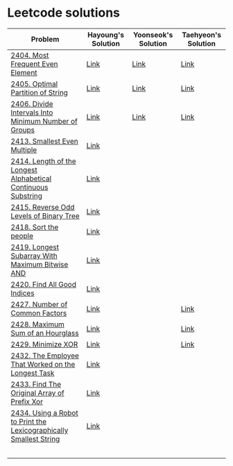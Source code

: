 # Leetcode solutions


| Problem                                                                                                                                                                      | Hayoung's Solution                                                                                                         | Yoonseok's Solution                                                                                        | Taehyeon's Solution                                                                                            |
| ---------------------------------------------------------------------------------------------------------------------------------------------------------------------------- | -------------------------------------------------------------------------------------------------------------------------- | ---------------------------------------------------------------------------------------------------------- | -------------------------------------------------------------------------------------------------------------- |
| [2404. Most Frequent Even Element](https://leetcode.com/problems/most-frequent-even-element/)                                                                                | [Link](https://github.com/hayoung0Lee/LeetHub/tree/main/2404-most-frequent-even-element)                                   | [Link](https://github.com/ha-mulan/LeetCode/tree/main/2404-most-frequent-even-element)                     | [Link](https://github.com/Taehyeon1015/LeetCode/tree/main/2404-most-frequent-even-element)                     |
| [2405. Optimal Partition of String](https://leetcode.com/problems/optimal-partition-of-string/)                                                                              | [Link](https://github.com/hayoung0Lee/LeetHub/tree/main/2405-optimal-partition-of-string)                                  | [Link](https://github.com/ha-mulan/LeetCode/tree/main/2405-optimal-partition-of-string)                    | [Link](https://github.com/Taehyeon1015/LeetCode/tree/main/2405-optimal-partition-of-string)                    |
| [2406. Divide Intervals Into Minimum Number of Groups](https://leetcode.com/problems/divide-intervals-into-minimum-number-of-groups/)                                        | [Link](https://github.com/hayoung0Lee/LeetHub/tree/main/2406-divide-intervals-into-minimum-number-of-groups)               | [Link](https://github.com/ha-mulan/LeetCode/tree/main/2406-divide-intervals-into-minimum-number-of-groups) | [Link](https://github.com/Taehyeon1015/LeetCode/tree/main/2406-divide-intervals-into-minimum-number-of-groups) |
| [2413. Smallest Even Multiple](https://leetcode.com/problems/smallest-even-multiple/)                                                                                        | [Link](https://github.com/hayoung0Lee/LeetHub/tree/main/2413-smallest-even-multiple)                                       |                                                                                                            |                                                                                                                |
| [2414. Length of the Longest Alphabetical Continuous Substring](https://leetcode.com/problems/length-of-the-longest-alphabetical-continuous-substring/)                      | [Link](https://github.com/hayoung0Lee/LeetHub/tree/main/2414-length-of-the-longest-alphabetical-continuous-substring)      |                                                                                                            |                                                                                                                |
| [2415. Reverse Odd Levels of Binary Tree](https://leetcode.com/problems/reverse-odd-levels-of-binary-tree/)                                                                  | [Link](https://github.com/hayoung0Lee/LeetHub/tree/main/2415-reverse-odd-levels-of-binary-tree)                            |                                                                                                            |                                                                                                                |
| [2418. Sort the people](https://leetcode.com/problems/sort-the-people/)                                                                                                      | [Link](https://github.com/hayoung0Lee/LeetHub/tree/main/2418-sort-the-people)                                              |                                                                                                            |                                                                                                                |
| [2419. Longest Subarray With Maximum Bitwise AND](https://leetcode.com/problems/longest-subarray-with-maximum-bitwise-and/)                                                  | [Link](https://github.com/hayoung0Lee/LeetHub/tree/main/2419-longest-subarray-with-maximum-bitwise-and)                    |                                                                                                            |                                                                                                                |
| [2420. Find All Good Indices](https://leetcode.com/problems/find-all-good-indices/)                                                                                          | [Link](https://github.com/hayoung0Lee/LeetHub/tree/main/2420-find-all-good-indices)                                        |                                                                                                            |                                                                                                                |
| <a href="https://leetcode.com/problems/number-of-common-factors/">2427. Number of Common Factors</a>                                                                         | [Link](https://github.com/hayoung0Lee/LeetHub/tree/main/2427-number-of-common-factors)                                     |                                                                                                            | [Link](https://github.com/Taehyeon1015/LeetCode/tree/main/2427-number-of-common-factors)                       |
| <a href="https://leetcode.com/problems/maximum-sum-of-an-hourglass/">2428. Maximum Sum of an Hourglass</a>                                                                   | [Link](https://github.com/hayoung0Lee/LeetHub/tree/main/2428-maximum-sum-of-an-hourglass)                                  |                                                                                                            | [Link](https://github.com/Taehyeon1015/LeetCode/tree/main/2428-maximum-sum-of-an-hourglass)                    |
| <a href="https://leetcode.com/problems/minimize-xor/">2429. Minimize XOR</a>                                                                                                 | [Link](https://github.com/hayoung0Lee/LeetHub/tree/main/2429-minimize-xor)                                                 |                                                                                                            | [Link](https://github.com/Taehyeon1015/LeetCode/tree/main/2429-minimize-xor)                                   |
| <a href="https://leetcode.com/problems/the-employee-that-worked-on-the-longest-task/">2432. The Employee That Worked on the Longest Task</a>                                 | [Link](https://github.com/hayoung0Lee/LeetHub/tree/main/2432-the-employee-that-worked-on-the-longest-task)                 |                                                                                                            |                                                                                                                |
| <a href="https://leetcode.com/problems/find-the-original-array-of-prefix-xor/">2433. Find The Original Array of Prefix Xor</a>                                               | [Link](https://github.com/hayoung0Lee/LeetHub/tree/main/2433-find-the-original-array-of-prefix-xor)                        |                                                                                                            |                                                                                                                |
| <a href="https://leetcode.com/problems/using-a-robot-to-print-the-lexicographically-smallest-string/">2434. Using a Robot to Print the Lexicographically Smallest String</a> | [Link](https://github.com/hayoung0Lee/LeetHub/tree/main/2434-using-a-robot-to-print-the-lexicographically-smallest-string) |                                                                                                            |                                                                                                                |
|                                                                                                                                                                              |                                                                                                                            |                                                                                                            |                                                                                                                |
|                                                                                                                                                                              |                                                                                                                            |                                                                                                            |                                                                                                                |
|                                                                                                                                                                              |                                                                                                                            |                                                                                                            |                                                                                                                |
|                                                                                                                                                                              |                                                                                                                            |                                                                                                            |                                                                                                                |
|                                                                                                                                                                              |                                                                                                                            |                                                                                                            |                                                                                                                |
